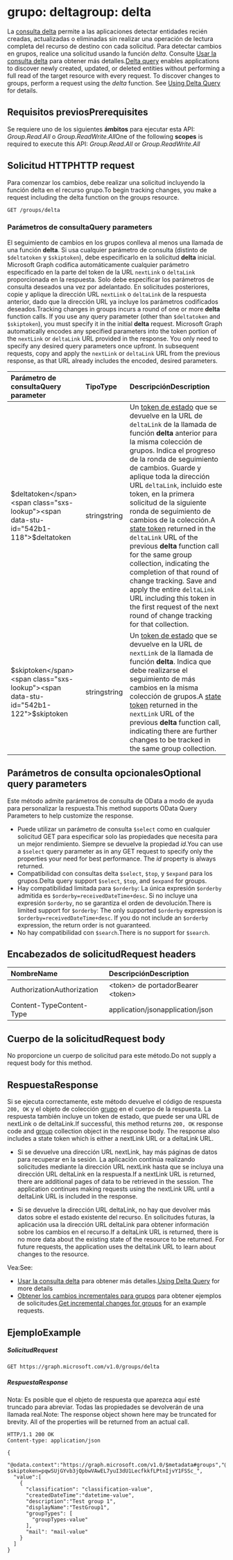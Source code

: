 # <a name="group-delta"></a><span data-ttu-id="542b1-101">grupo: delta</span><span class="sxs-lookup"><span data-stu-id="542b1-101">group: delta</span></span>

<span data-ttu-id="542b1-p101">La [consulta delta](../../../concepts/delta_query_overview.md) permite a las aplicaciones detectar entidades recién creadas, actualizadas o eliminadas sin realizar una operación de lectura completa del recurso de destino con cada solicitud. Para detectar cambios en grupos, realice una solicitud usando la función *delta*. Consulte [Usar la consulta delta](../../../concepts/delta_query_overview.md) para obtener más detalles.</span><span class="sxs-lookup"><span data-stu-id="542b1-p101">[Delta query](../../../concepts/delta_query_overview.md) enables applications to discover newly created, updated, or deleted entities without performing a full read of the target resource with every request. To discover changes to groups, perform a request using the *delta* function. See [Using Delta Query](../../../concepts/delta_query_overview.md) for details.</span></span>

## <a name="prerequisites"></a><span data-ttu-id="542b1-105">Requisitos previos</span><span class="sxs-lookup"><span data-stu-id="542b1-105">Prerequisites</span></span>

<span data-ttu-id="542b1-106">Se requiere uno de los siguientes **ámbitos** para ejecutar esta API: *Group.Read.All* o *Group.ReadWrite.All*</span><span class="sxs-lookup"><span data-stu-id="542b1-106">One of the following **scopes** is required to execute this API: *Group.Read.All* or *Group.ReadWrite.All*</span></span>

## <a name="http-request"></a><span data-ttu-id="542b1-107">Solicitud HTTP</span><span class="sxs-lookup"><span data-stu-id="542b1-107">HTTP request</span></span>

<span data-ttu-id="542b1-108">Para comenzar los cambios, debe realizar una solicitud incluyendo la función delta en el recurso grupo.</span><span class="sxs-lookup"><span data-stu-id="542b1-108">To begin tracking changes, you make a request including the delta function on the groups resource.</span></span> 

<!-- { "blockType": "ignored" } -->
```http
GET /groups/delta
```

### <a name="query-parameters"></a><span data-ttu-id="542b1-109">Parámetros de consulta</span><span class="sxs-lookup"><span data-stu-id="542b1-109">Query parameters</span></span>

<span data-ttu-id="542b1-p102">El seguimiento de cambios en los grupos conlleva al menos una llamada de una función **delta**. Si usa cualquier parámetro de consulta (distinto de `$deltatoken` y `$skiptoken`), debe especificarlo en la solicitud **delta** inicial. Microsoft Graph codifica automáticamente cualquier parámetro especificado en la parte del token de la URL `nextLink` o `deltaLink` proporcionada en la respuesta. Solo debe especificar los parámetros de consulta deseados una vez por adelantado. En solicitudes posteriores, copie y aplique la dirección URL `nextLink` o `deltaLink` de la respuesta anterior, dado que la dirección URL ya incluye los parámetros codificados deseados.</span><span class="sxs-lookup"><span data-stu-id="542b1-p102">Tracking changes in groups incurs a round of one or more **delta** function calls. If you use any query parameter (other than `$deltatoken` and `$skiptoken`), you must specify it in the initial **delta** request. Microsoft Graph automatically encodes any specified parameters into the token portion of the `nextLink` or `deltaLink` URL provided in the response. You only need to specify any desired query parameters once upfront. In subsequent requests, copy and apply the `nextLink` or `deltaLink` URL from the previous response, as that URL already includes the encoded, desired parameters.</span></span>

| <span data-ttu-id="542b1-115">Parámetro de consulta</span><span class="sxs-lookup"><span data-stu-id="542b1-115">Query parameter</span></span>      | <span data-ttu-id="542b1-116">Tipo</span><span class="sxs-lookup"><span data-stu-id="542b1-116">Type</span></span>   |<span data-ttu-id="542b1-117">Descripción</span><span class="sxs-lookup"><span data-stu-id="542b1-117">Description</span></span>|
|:---------------|:--------|:----------|
| <span data-ttu-id="542b1-118">$deltatoken</span><span class="sxs-lookup"><span data-stu-id="542b1-118">$deltatoken</span></span> | <span data-ttu-id="542b1-119">string</span><span class="sxs-lookup"><span data-stu-id="542b1-119">string</span></span> | <span data-ttu-id="542b1-p103">Un [token de estado](../../../concepts/delta_query_overview.md) que se devuelve en la URL de `deltaLink` de la llamada de función **delta** anterior para la misma colección de grupos. Indica el progreso de la ronda de seguimiento de cambios. Guarde y aplique toda la dirección URL `deltaLink`, incluido este token, en la primera solicitud de la siguiente ronda de seguimiento de cambios de la colección.</span><span class="sxs-lookup"><span data-stu-id="542b1-p103">A [state token](../../../concepts/delta_query_overview.md) returned in the `deltaLink` URL of the previous **delta** function call for the same group collection, indicating the completion of that round of change tracking. Save and apply the entire `deltaLink` URL including this token in the first request of the next round of change tracking for that collection.</span></span>|
| <span data-ttu-id="542b1-122">$skiptoken</span><span class="sxs-lookup"><span data-stu-id="542b1-122">$skiptoken</span></span> | <span data-ttu-id="542b1-123">string</span><span class="sxs-lookup"><span data-stu-id="542b1-123">string</span></span> | <span data-ttu-id="542b1-124">Un [token de estado](../../../concepts/delta_query_overview.md) que se devuelve en la URL de `nextLink` de la llamada de función **delta**. Indica que debe realizarse el seguimiento de más cambios en la misma colección de grupos.</span><span class="sxs-lookup"><span data-stu-id="542b1-124">A [state token](../../../concepts/delta_query_overview.md) returned in the `nextLink` URL of the previous **delta** function call, indicating there are further changes to be tracked in the same group collection.</span></span> |

## <a name="optional-query-parameters"></a><span data-ttu-id="542b1-125">Parámetros de consulta opcionales</span><span class="sxs-lookup"><span data-stu-id="542b1-125">Optional query parameters</span></span>

<span data-ttu-id="542b1-126">Este método admite parámetros de consulta de OData a modo de ayuda para personalizar la respuesta.</span><span class="sxs-lookup"><span data-stu-id="542b1-126">This method supports OData Query Parameters to help customize the response.</span></span>

- <span data-ttu-id="542b1-p104">Puede utilizar un parámetro de consulta `$select` como en cualquier solicitud GET para especificar solo las propiedades que necesita para un mejor rendimiento. Siempre se devuelve la propiedad _id_.</span><span class="sxs-lookup"><span data-stu-id="542b1-p104">You can use a `$select` query parameter as in any GET request to specify only the properties your need for best performance. The _id_ property is always returned.</span></span> 
- <span data-ttu-id="542b1-129">Compatibilidad con consultas delta `$select`, `$top`, y `$expand` para los grupos.</span><span class="sxs-lookup"><span data-stu-id="542b1-129">Delta query support `$select`, `$top`, and `$expand` for groups.</span></span> 
- <span data-ttu-id="542b1-p105">Hay compatibilidad limitada para `$orderby`: La única expresión `$orderby` admitida es `$orderby=receivedDateTime+desc`. Si no incluye una expresión `$orderby`, no se garantiza el orden de devolución.</span><span class="sxs-lookup"><span data-stu-id="542b1-p105">There is limited support for `$orderby`: The only supported `$orderby` expression is `$orderby=receivedDateTime+desc`. If you do not include an `$orderby` expression, the return order is not guaranteed.</span></span> 
- <span data-ttu-id="542b1-132">No hay compatibilidad con `$search`.</span><span class="sxs-lookup"><span data-stu-id="542b1-132">There is no support for `$search`.</span></span>

## <a name="request-headers"></a><span data-ttu-id="542b1-133">Encabezados de solicitud</span><span class="sxs-lookup"><span data-stu-id="542b1-133">Request headers</span></span>
| <span data-ttu-id="542b1-134">Nombre</span><span class="sxs-lookup"><span data-stu-id="542b1-134">Name</span></span>       | <span data-ttu-id="542b1-135">Descripción</span><span class="sxs-lookup"><span data-stu-id="542b1-135">Description</span></span>|
|:---------------|:----------|
| <span data-ttu-id="542b1-136">Authorization</span><span class="sxs-lookup"><span data-stu-id="542b1-136">Authorization</span></span>  | <span data-ttu-id="542b1-137">&lt;token&gt; de portador</span><span class="sxs-lookup"><span data-stu-id="542b1-137">Bearer &lt;token&gt;</span></span>|
| <span data-ttu-id="542b1-138">Content-Type</span><span class="sxs-lookup"><span data-stu-id="542b1-138">Content-Type</span></span>  | <span data-ttu-id="542b1-139">application/json</span><span class="sxs-lookup"><span data-stu-id="542b1-139">application/json</span></span> |

## <a name="request-body"></a><span data-ttu-id="542b1-140">Cuerpo de la solicitud</span><span class="sxs-lookup"><span data-stu-id="542b1-140">Request body</span></span>
<span data-ttu-id="542b1-141">No proporcione un cuerpo de solicitud para este método.</span><span class="sxs-lookup"><span data-stu-id="542b1-141">Do not supply a request body for this method.</span></span>

## <a name="response"></a><span data-ttu-id="542b1-142">Respuesta</span><span class="sxs-lookup"><span data-stu-id="542b1-142">Response</span></span>

<span data-ttu-id="542b1-p106">Si se ejecuta correctamente, este método devuelve el código de respuesta `200, OK` y el objeto de colección [grupo](../resources/group.md) en el cuerpo de la respuesta. La respuesta también incluye un token de estado, que puede ser una URL de nextLink o de deltaLink.</span><span class="sxs-lookup"><span data-stu-id="542b1-p106">If successful, this method returns `200, OK` response code and [group](../resources/group.md) collection object in the response body. The response also includes a state token which is either a nextLink URL or a deltaLink URL.</span></span>

- <span data-ttu-id="542b1-p107">Si se devuelve una dirección URL nextLink, hay más páginas de datos para recuperar en la sesión. La aplicación continúa realizando solicitudes mediante la dirección URL nextLink hasta que se incluya una dirección URL deltaLink en la respuesta.</span><span class="sxs-lookup"><span data-stu-id="542b1-p107">If a nextLink URL is returned, there are additional pages of data to be retrieved in the session. The application continues making requests using the nextLink URL until a deltaLink URL is included in the response.</span></span>

- <span data-ttu-id="542b1-p108">Si se devuelve la dirección URL deltaLink, no hay que devolver más datos sobre el estado existente del recurso. En solicitudes futuras, la aplicación usa la dirección URL deltaLink para obtener información sobre los cambios en el recurso.</span><span class="sxs-lookup"><span data-stu-id="542b1-p108">If a deltaLink URL is returned, there is no more data about the existing state of the resource to be returned. For future requests, the application uses the deltaLink URL to learn about changes to the resource.</span></span>

<span data-ttu-id="542b1-149">Vea:</span><span class="sxs-lookup"><span data-stu-id="542b1-149">See:</span></span></br>
- <span data-ttu-id="542b1-150">[Usar la consulta delta](../../../concepts/delta_query_overview.md) para obtener más detalles.</span><span class="sxs-lookup"><span data-stu-id="542b1-150">[Using Delta Query](../../../concepts/delta_query_overview.md) for more details</span></span></br>
- <span data-ttu-id="542b1-151">[Obtener los cambios incrementales para grupos](../../../concepts/delta_query_groups.md) para obtener ejemplos de solicitudes.</span><span class="sxs-lookup"><span data-stu-id="542b1-151">[Get incremental changes for groups](../../../concepts/delta_query_groups.md) for an example requests.</span></span></br>
    
## <a name="example"></a><span data-ttu-id="542b1-152">Ejemplo</span><span class="sxs-lookup"><span data-stu-id="542b1-152">Example</span></span>
##### <a name="request"></a><span data-ttu-id="542b1-153">Solicitud</span><span class="sxs-lookup"><span data-stu-id="542b1-153">Request</span></span>
<!-- {
  "blockType": "request",
  "name": "group_delta"
}-->
```http
GET https://graph.microsoft.com/v1.0/groups/delta
```

##### <a name="response"></a><span data-ttu-id="542b1-154">Respuesta</span><span class="sxs-lookup"><span data-stu-id="542b1-154">Response</span></span>
<span data-ttu-id="542b1-p109">Nota: Es posible que el objeto de respuesta que aparezca aquí esté truncado para abreviar. Todas las propiedades se devolverán de una llamada real.</span><span class="sxs-lookup"><span data-stu-id="542b1-p109">Note: The response object shown here may be truncated for brevity. All of the properties will be returned from an actual call.</span></span>

<!-- {
  "blockType": "response",
  "truncated": true,
  "@odata.type": "microsoft.graph.group",
  "isCollection": true
} -->
```http
HTTP/1.1 200 OK
Content-type: application/json

{
  "@odata.context":"https://graph.microsoft.com/v1.0/$metadata#groups","@odata.nextLink":"https://graph.microsoft.com/v1.0/groups/delta?$skiptoken=pqwSUjGYvb3jQpbwVAwEL7yuI3dU1LecfkkfLPtnIjvY1FSSc_",
  "value":[
    {
      "classification": "classification-value",
      "createdDateTime":"datetime-value",
      "description":"Test group 1",
      "displayName":"TestGroup1",
      "groupTypes": [
        "groupTypes-value"
      ],
      "mail": "mail-value"
    }
  ]
}
```

<!-- uuid: 8fcb5dbc-d5aa-4681-8e31-b001d5168d79
2015-10-25 14:57:30 UTC -->
<!-- {
  "type": "#page.annotation",
  "description": "group: delta",
  "keywords": "",
  "section": "documentation",
  "tocPath": ""
}-->
